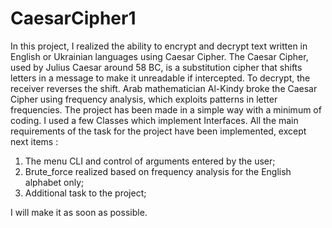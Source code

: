 # CaesarCipher1
In this project, I realized the ability to encrypt and decrypt text written in English or Ukrainian languages using Caesar Cipher.
   The Caesar Cipher, used by Julius Caesar around 58 BC, is a substitution cipher that shifts letters in a message to make it unreadable if intercepted. To decrypt, the receiver reverses the shift. Arab mathematician Al-Kindy broke the Caesar Cipher using frequency analysis, which exploits patterns in letter frequencies.
The project has been made in a simple way with a minimum of coding. I used a few Classes which implement Interfaces.
All the main requirements of the task for the project have been implemented, except next items :
1.	The menu CLI and control of arguments entered by the user;
2.	Brute_force realized based on frequency analysis for the English alphabet only;
3.	Additional task to the project;

 I will make it as soon as possible.
